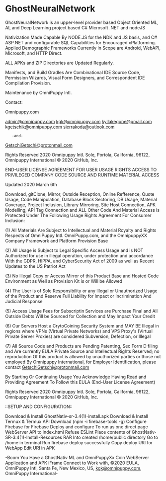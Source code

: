 # GhostNeuralNetwork
GhostNeuralNetwork is an upper-level provider based Object Oriented ML, AI, and Deep Learning project based C# Microsoft .NET and nodeJS

Nativization Made Capable By NODE.JS for the NDK and JS basis, and C# ASP.NET and configurable SQL
Capabilities for Encouraged xPlatforming. Applied Demographic Frameworks
Currently in Scope are Android, WebAPI, Microsoft, and HTTP Direct.


ALL APKs and ZIP Directories are Updated Regularly. 

Manifests, and Build Gradles Are Combinational IDE Source Code, Permission Wizards, Visual Form Designers, and Correspondent IDE Compilation
Provision.

Maintenance by  OmniPuppy Intl. 

Contact:

  Omnipuppy.com

admin@omnipuppy.com
kgk@omnipuppy.com
kyllakegone@gmail.com
kgetschik@omnipuppy.com
sierrakoda@outlook.com
    
       -and-

GetschiGetschi@protonmail.com

Rights Reserved 2020 Omnipuppy Intl. Sole, Portola, California, 96122, Omnipuppy International 
© 2020 GitHub, Inc.



END-USER LICENSE AGREEMENT FOR USER USAGE RIGHTS
ACCESS TO PRIVILEGED COMPANY CODE SOURCE AND 
RUNTIME MATERIAL ACCESS

Updated 2020 March 6th

Download, gitClone, Mirror, Outside Reception, 
Online Refference, Quote Usage, Code Manipulation,
Database Block Sectoring, DB Usage, Material Coverage,
Project Inclusion, Library Mirroring, Site Host Connection,
APK Modelling, API Tag Connection and ALL Other Code 
And Material Access is Protected Under The Following Usage
Rights Agreement For Consumer Inclusion: 

(1) All Materials Are Subject to Intellectual and Material
Royalty and Rights Respects of OmniPuppy Intl. OmniPuppy.com, 
and the OmnipuppyXX Company Framework and Platform Provision Base 

(2) All Usage is Subject to Legal Specific Access Usage and is NOT 
Authorized for use in illegal operation, under protection and accordance
With the GDPR, HIPPA, and CyberSecurity Act of 2009 as well as 
Recent Updates to the US Patriot Act

(3) No Illegal Copy or Access Mirror of this Product Base and Hosted
Code Environment as Well as Provision Kit is or Will be Allowed

(4) The User is of Sole Responsibility or any Illegal or Unauthorized
Usage of the Product and Reserve Full Liability for Impact or Incrimination
And Judicial Response

(5) Access Usage Fees for Subscriptin Services are Purchase Final and All
Outside Debts Will be Sourced for Collection and May Impact 
Your Credit

(6) Our Servers Host a CrytoCoining Security System and 
MAY BE Illegal in regions where VPNs (Virtual Private Networks) and 
VPS Proxy's (Virtual Private Server Proxies) are considered Subversion,
Defection, or Illegal

(7) All Source Code and Products are Pending Patenting, Sec Form D filing and 
Are currently EULA Private Source and Intellectual Rights Reserved; no reproduction
Of this product is allowed by unauthorized parties or those not employed 
By Omnipuppy International, for Employer Identification, please contact
 GetschiGetschi@protonmail.com

By Starting Or Continuing Usage You Acknowledge Having Read and Providing Agreement 
To Follow this EULA (End-User License Agreement)

Rights Reserved 2020 Omnipuppy Intl. Sole, Portola, California, 96122, Omnipuppy International 
© 2020 GitHub, Inc.

::SETUP AND CONFIGURATION::


Download & Install GhostNativ-sr-3.4(1)-install.apk
Download & Install Termux & Termux API
Download (npm -i firebase-tools -g)
Configure Firebase for Firebase Deploy and configure
To run as one direct page WebServer API to index.html
Refuse ESLint
Place contents of GhostNativ-SR-3.4(1)-Install-Resources RAR 
Into created /home/public directory
Go to /home in terminal
Run firebase deploy successfully
Copy deploy URI for WebApp
Edit URI in APK

-Boom You Have a GhostNativ ML and OmniPuppyXx Coin 
WebServer Application and APK iFrame Connect to Work with,
©2020 EULA, OmniPuppy Intl, Santa Fe, New Mexico, US, kgk@omnipuppy.com, OmniPuppy International-
